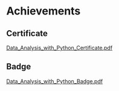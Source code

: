 

# Achievements
## Certificate
[Data_Analysis_with_Python_Certificate.pdf](https://prod-files-secure.s3.us-west-2.amazonaws.com/03e82b26-cccb-4906-bb56-adabcbdc0655/1aa3a050-2338-4a85-85d5-899bad17a31c/Data_Analysis_with_Python_Certificate.pdf?X-Amz-Algorithm=AWS4-HMAC-SHA256&X-Amz-Content-Sha256=UNSIGNED-PAYLOAD&X-Amz-Credential=ASIAZI2LB466R7VBDGOF%2F20250202%2Fus-west-2%2Fs3%2Faws4_request&X-Amz-Date=20250202T141212Z&X-Amz-Expires=3600&X-Amz-Security-Token=IQoJb3JpZ2luX2VjEOT%2F%2F%2F%2F%2F%2F%2F%2F%2F%2FwEaCXVzLXdlc3QtMiJHMEUCIQDZAzGDcM%2B1q5W%2F6OlPtHYhOXLykDl%2B%2FINwaN2WdG8blAIgMffA8Oct3V4T7rDb4Wru4EsNp0d95o2PDH1L5lZL8GoqiAQI7f%2F%2F%2F%2F%2F%2F%2F%2F%2F%2FARAAGgw2Mzc0MjMxODM4MDUiDEOMBvqJEIFdr9%2B2DSrcA96LCTYygZ%2B4wfM%2BOq6yyqyXlczL6YCN4ol%2B8RBykjN27tkSLw48hHiEoh9HeL5lARNI%2Fl9%2For%2B4JBcik%2FtrR7d2TcywPOSI1Fof9ypOSMlM9tkIoPwwMg2dmjayURSa%2FbiAJv5QPfBEQxmgB1Go20K%2FVOepVsjaFeGFl4Vp%2F8qi2bQgoKiovyrkDikke0mipN%2BbPi5ReNPhhuL%2BYMVszzirLYK9sVEmMQmowLlDpUs5PRa%2FSyoy4XxPI0B%2BNDapzkGBsd8Ww3AIQG%2BXVgOZKA6JFoPo4YrEtkxxgVLu5xQgl0sVg%2B62lTJQYsRVOz5dE9FfUfchkCUto%2FThMExL%2Bh5wcmyG9RzLmG%2BrqVKjibvCA%2BlRx4bOE12tY4hupyDvZtb9B7AbyB7dXW2Em1twMupt2UOYBo%2FpQdwFzmAw1Oc%2F8MGBRwTgH1GGfk%2ByR2y2cbngKcILnOunIS3bWrHWin%2BWmEGBngwCQvYRjJyzHUKdIOtiGnGPBwrgrJb8GtlFyVLQanyUlz%2B644PDT1NzIQg4%2Fc94q54tISG9AGLE%2F%2B1ZEF1uObM16pousfoS4NWSM2l%2FGkX9K5QVOKvGakPeRBp%2BMrU2WjvJnHxTkd1sj5Ty7MV7sqE4qCgLJ3lkML%2B7%2FbwGOqUBiSjFAH%2ByBtKT%2BHtIWTAaJDoxP7a4oGzxIHMk%2FxF2aidVD4Y30Z5BXOnlb5BdHhkcygpd3QfkFeFEuOjXNrNOfoBFT8BE9cvc5QwB42%2FODkXDJvm3CTIwKef7m40vkDCoEcmAfoLgq4tGDpeg%2B%2FD4iHaIxQELZPizQIcqXtYJn2JIrOalMpkD6YndFJkNxwAvcKeYcGtJP%2BdNXVV%2B4HSNgaWllFCX&X-Amz-Signature=fde8f94666ca7c148abcde6b60d3e8f9b1c0a83b85a07ea019787e4e6235f764&X-Amz-SignedHeaders=host&x-id=GetObject)
## Badge
[Data_Analysis_with_Python_Badge.pdf](https://prod-files-secure.s3.us-west-2.amazonaws.com/03e82b26-cccb-4906-bb56-adabcbdc0655/4fa9bcf8-b584-40dd-8775-c0bfadf6a6f0/Data_Analysis_with_Python_Badge.pdf?X-Amz-Algorithm=AWS4-HMAC-SHA256&X-Amz-Content-Sha256=UNSIGNED-PAYLOAD&X-Amz-Credential=ASIAZI2LB466R7VBDGOF%2F20250202%2Fus-west-2%2Fs3%2Faws4_request&X-Amz-Date=20250202T141212Z&X-Amz-Expires=3600&X-Amz-Security-Token=IQoJb3JpZ2luX2VjEOT%2F%2F%2F%2F%2F%2F%2F%2F%2F%2FwEaCXVzLXdlc3QtMiJHMEUCIQDZAzGDcM%2B1q5W%2F6OlPtHYhOXLykDl%2B%2FINwaN2WdG8blAIgMffA8Oct3V4T7rDb4Wru4EsNp0d95o2PDH1L5lZL8GoqiAQI7f%2F%2F%2F%2F%2F%2F%2F%2F%2F%2FARAAGgw2Mzc0MjMxODM4MDUiDEOMBvqJEIFdr9%2B2DSrcA96LCTYygZ%2B4wfM%2BOq6yyqyXlczL6YCN4ol%2B8RBykjN27tkSLw48hHiEoh9HeL5lARNI%2Fl9%2For%2B4JBcik%2FtrR7d2TcywPOSI1Fof9ypOSMlM9tkIoPwwMg2dmjayURSa%2FbiAJv5QPfBEQxmgB1Go20K%2FVOepVsjaFeGFl4Vp%2F8qi2bQgoKiovyrkDikke0mipN%2BbPi5ReNPhhuL%2BYMVszzirLYK9sVEmMQmowLlDpUs5PRa%2FSyoy4XxPI0B%2BNDapzkGBsd8Ww3AIQG%2BXVgOZKA6JFoPo4YrEtkxxgVLu5xQgl0sVg%2B62lTJQYsRVOz5dE9FfUfchkCUto%2FThMExL%2Bh5wcmyG9RzLmG%2BrqVKjibvCA%2BlRx4bOE12tY4hupyDvZtb9B7AbyB7dXW2Em1twMupt2UOYBo%2FpQdwFzmAw1Oc%2F8MGBRwTgH1GGfk%2ByR2y2cbngKcILnOunIS3bWrHWin%2BWmEGBngwCQvYRjJyzHUKdIOtiGnGPBwrgrJb8GtlFyVLQanyUlz%2B644PDT1NzIQg4%2Fc94q54tISG9AGLE%2F%2B1ZEF1uObM16pousfoS4NWSM2l%2FGkX9K5QVOKvGakPeRBp%2BMrU2WjvJnHxTkd1sj5Ty7MV7sqE4qCgLJ3lkML%2B7%2FbwGOqUBiSjFAH%2ByBtKT%2BHtIWTAaJDoxP7a4oGzxIHMk%2FxF2aidVD4Y30Z5BXOnlb5BdHhkcygpd3QfkFeFEuOjXNrNOfoBFT8BE9cvc5QwB42%2FODkXDJvm3CTIwKef7m40vkDCoEcmAfoLgq4tGDpeg%2B%2FD4iHaIxQELZPizQIcqXtYJn2JIrOalMpkD6YndFJkNxwAvcKeYcGtJP%2BdNXVV%2B4HSNgaWllFCX&X-Amz-Signature=8c0cbf6a01e783e680e51d24ce02cc8f37e53ba231e55af4401dd6e3f5c513d6&X-Amz-SignedHeaders=host&x-id=GetObject)
